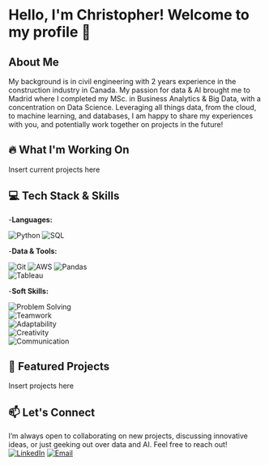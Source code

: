 # Hello, I'm Christopher! Welcome to my profile 👋

## About Me
My background is in civil engineering with 2 years experience in the construction industry in Canada. My passion for data & AI brought me to Madrid where I completed my MSc. in Business Analytics & Big Data, with a concentration on Data Science. Leveraging all things data, from the cloud, to machine learning, and databases, I am happy to share my experiences with you, and potentially work together on projects in the future! 

## 🔥 What I'm Working On
Insert current projects here

## 💻 Tech Stack & Skills 
-**Languages:**

![Python](https://img.shields.io/badge/-Python-3776AB?style=flat&logo=Python&logoColor=white)
![SQL](https://img.shields.io/badge/-SQL-4479A1?style=flat&logo=sql&logoColor=white)

-**Data & Tools:**

![Git](https://img.shields.io/badge/-Git-F05032?style=flat&logo=Git&logoColor=white)
![AWS](https://img.shields.io/badge/Amazon%20AWS-232F3E?style=for-the-badge&logo=amazon-aws&logoColor=white)
![Pandas](https://img.shields.io/badge/Pandas-150458?style=for-the-badge&logo=pandas&logoColor=white)  
![Tableau](https://img.shields.io/badge/Tableau-E97627?style=for-the-badge&logo=tableau&logoColor=white)  

-**Soft Skills:**

![Problem Solving](https://img.shields.io/badge/Problem%20Solving-FF5733?style=for-the-badge)  
![Teamwork](https://img.shields.io/badge/Teamwork-4CAF50?style=for-the-badge)  
![Adaptability](https://img.shields.io/badge/Adaptability-008080?style=for-the-badge)  
![Creativity](https://img.shields.io/badge/Creativity-FF9800?style=for-the-badge)  
![Communication](https://img.shields.io/badge/Communication-9C27B0?style=for-the-badge)  

## 📌 Featured Projects
Insert projects here 

## 📫 Let's Connect
I’m always open to collaborating on new projects, discussing innovative ideas, or just geeking out over data and AI. Feel free to reach out!
[![LinkedIn](https://img.shields.io/badge/-LinkedIn-0077B5?style=flat&logo=LinkedIn&logoColor=white)](https://linkedin.com/in/christopherstephan)
[![Email](https://img.shields.io/badge/-Email-D14836?style=flat&logo=Gmail&logoColor=white)](mailto:christopherstephan.cs@gmail.com)

